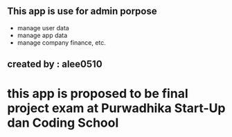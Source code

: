 ## This app is use for admin porpose
- manage user data
- manage app data
- manage company finance, etc.

## created by : alee0510
# this app is proposed to be final project exam at Purwadhika Start-Up dan Coding School